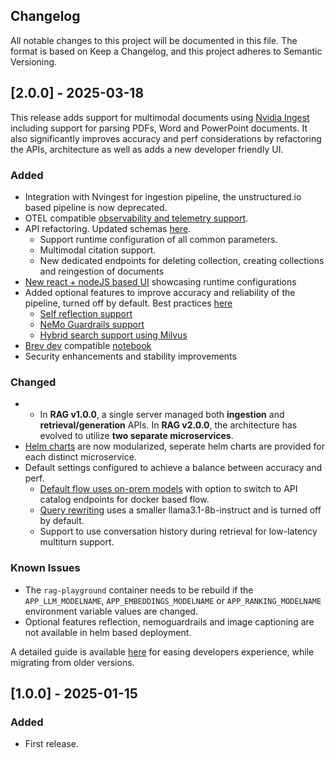 ## Changelog
All notable changes to this project will be documented in this file.
The format is based on Keep a Changelog, and this project adheres to Semantic Versioning.


## [2.0.0] - 2025-03-18

This release adds support for multimodal documents using [Nvidia Ingest](https://github.com/NVIDIA/nv-ingest) including support for parsing PDFs, Word and PowerPoint documents. It also significantly improves accuracy and perf considerations by refactoring the APIs, architecture as well as adds a new developer friendly UI.

### Added
- Integration with Nvingest for ingestion pipeline, the unstructured.io based pipeline is now deprecated.
- OTEL compatible [observability and telemetry support](./docs/observability.md).
- API refactoring. Updated schemas [here](./docs/api_reference/).
  - Support runtime configuration of all common parameters. 
  - Multimodal citation support.
  - New dedicated endpoints for deleting collection, creating collections and reingestion of documents
- [New react + nodeJS based UI](./frontend/) showcasing runtime configurations
- Added optional features to improve accuracy and reliability of the pipeline, turned off by default. Best practices [here](./docs/accuracy_perf.md)
  - [Self reflection support](./docs/self-reflection.md)
  - [NeMo Guardrails support](./docs/nemo-guardrails.md)
  - [Hybrid search support using Milvus](./docs/hybrid_search.md)
- [Brev dev](https://developer.nvidia.com/brev) compatible [notebook](./notebooks/launchable.ipynb)
- Security enhancements and stability improvements

### Changed
- - In **RAG v1.0.0**, a single server managed both **ingestion** and **retrieval/generation** APIs. In **RAG v2.0.0**, the architecture has evolved to utilize **two separate microservices**.
- [Helm charts](./deploy/helm/) are now modularized, seperate helm charts are provided for each distinct microservice.
- Default settings configured to achieve a balance between accuracy and perf.
  - [Default flow uses on-prem models](./docs/quickstart.md#deploy-with-docker-compose) with option to switch to API catalog endpoints for docker based flow.
  - [Query rewriting](./docs/query_rewriter.md) uses a smaller llama3.1-8b-instruct and is turned off by default.
  - Support to use conversation history during retrieval for low-latency  multiturn support.

### Known Issues
- The `rag-playground` container needs to be rebuild if the `APP_LLM_MODELNAME`, `APP_EMBEDDINGS_MODELNAME` or `APP_RANKING_MODELNAME` environment variable values are changed.
- Optional features reflection, nemoguardrails and image captioning are not available in helm based deployment.

A detailed guide is available [here](./docs/migration_guide.md) for easing developers experience, while migrating from older versions.

## [1.0.0] - 2025-01-15

### Added

- First release.

